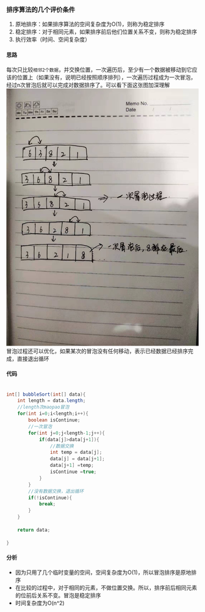 ### 排序算法的几个评价条件
1. 原地排序：如果排序算法的空间复杂度为O(1)，则称为稳定排序
2. 稳定排序：对于相同元素，如果排序前后他们位置关系不变，则称为稳定排序
3. 执行效率（时间、空间复杂度）




#### 思路
每次只比较`相邻2个数据`，并交换位置，一次遍历后，至少有一个数据被移动到它应该的位置上（如果没有，说明已经按照顺序排列），一次遍历过程成为一次冒泡，经过n次冒泡后就可以完成对数据排序了。可以看下面这张图加深理解
![image](../picture/一次冒泡过程.jpeg)
冒泡过程还可以优化，如果某次的冒泡没有任何移动，表示已经数据已经排序完成，直接退出循环

#### 代码
```java

int[] bubbleSort(int[] data){
    int length = data.length;
    //length次maopao冒泡
    for(int i=0;i<length;i++){
        boolean isContinue;
        //一次冒泡
        for(int j=0;j<length-1;j++){
            if(data[j]>data[j+1]){
                //数据交换
                int temp = data[j];
                data[j] = data[j+1];
                data[j+1] =temp;
                isContinue =true;
            }
        }
        //没有数据交换，退出循环
        if(!isContinue){
            break;
        }
    }

    return data;
        
}

```

#### 分析
- 因为只用了几个临时变量的空间，空间复杂度为O(1)，所以冒泡排序是原地排序
- 在比较的过程中，对于相同的元素，不做位置交换。所以，排序前后相同元素的位前后关系不变。冒泡是稳定排序
- 时间复杂度为O(n^2)